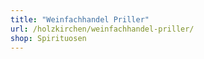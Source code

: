 ```yaml
---
title: "Weinfachhandel Priller"
url: /holzkirchen/weinfachhandel-priller/
shop: Spirituosen
---
```

